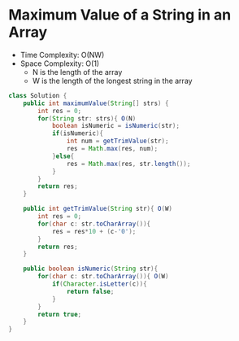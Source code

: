 # Maximum Value of a String in an Array

- Time Complexity: O(NW)
- Space Complexity: O(1)
  - N is the length of the array
  - W is the length of the longest string in the array

```java
class Solution {
    public int maximumValue(String[] strs) {
        int res = 0;
        for(String str: strs){ O(N)
            boolean isNumeric = isNumeric(str);
            if(isNumeric){
                int num = getTrimValue(str);
                res = Math.max(res, num);
            }else{
                res = Math.max(res, str.length());
            }
        }
        return res;
    }

    public int getTrimValue(String str){ O(W)
        int res = 0;
        for(char c: str.toCharArray()){
            res = res*10 + (c-'0');
        }
        return res;
    }

    public boolean isNumeric(String str){
        for(char c: str.toCharArray()){ O(W)
            if(Character.isLetter(c)){
                return false;
            }
        }
        return true;
    }
}
```